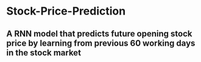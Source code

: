 # Stock-Price-Prediction

## A RNN model that predicts future opening stock price by learning from previous 60 working days in the stock market
